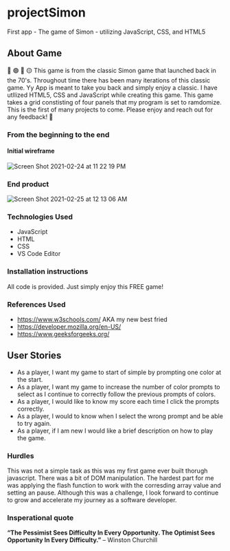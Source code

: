 # projectSimon
First app - The game of Simon - utilizing JavaScript, CSS, and HTML5 

## About Game 
🔴 🟢 🔵 🟡
This game is from the classic Simon game that launched back in the 70's. Throughout time there has been many iterations of this classic game. Yy App is meant to take you back and simply enjoy a classic. I have utllized HTML5, CSS and JavaScript while creating this game. This game takes a grid constisting of four panels that my program is set to ramdomize. This is the first of many projects to come. Please enjoy and reach out for any feedback! 🤖

### From the beginning to the end

#### Initial wireframe

![Screen Shot 2021-02-24 at 11 22 19 PM](https://media.git.generalassemb.ly/user/34081/files/bde78b00-76f7-11eb-85c9-2ef6d0e5e348)

### End product

![Screen Shot 2021-02-25 at 12 13 06 AM](https://media.git.generalassemb.ly/user/34081/files/4537fd00-76fe-11eb-91f0-c844a749aefd)

### Technologies Used 
- JavaScript
- HTML
- CSS 
- VS Code Editor

### Installation instructions
All code is provided. Just simply enjoy this FREE game! 

### References Used
- https://www.w3schools.com/ AKA my new best fried 
- https://developer.mozilla.org/en-US/
- https://www.geeksforgeeks.org/ 

## User Stories
- As a player, I want my game to start of simple by prompting one color at the start.
- As a player, I want my game to increase the number of color prompts to select as I continue to correctly follow the previous prompts of colors.
- As a player, I would like to know my score each time I click the prompts correctly.
- As a player, I would to know when I select the wrong prompt and be able to try again.
- As a player, if I am new I would like a brief description on how to play the game.

### Hurdles
This was not a simple task as this was my first game ever built thorugh javascript. There was a bit of DOM manipulation. The hardest part for me was applying the flash function to work with the corresding array value and setting an pause. Although this was a challenge, I look forward to continue to grow and accelerate my journey as a software developer. 

### Insperational quote
**“The Pessimist Sees Difficulty In Every Opportunity. The Optimist Sees Opportunity In Every Difficulty.”** – Winston Churchill